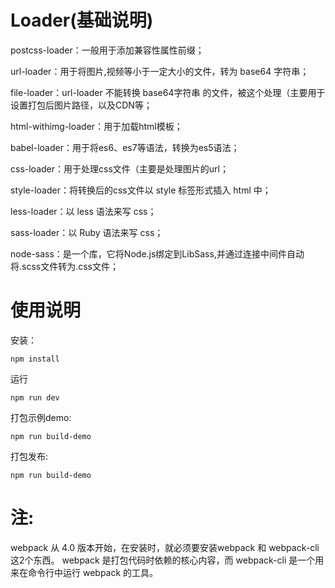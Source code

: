 # Loader(基础说明)
postcss-loader：一般用于添加兼容性属性前缀；

url-loader：用于将图片,视频等小于一定大小的文件，转为 base64 字符串；

file-loader：url-loader 不能转换 base64字符串 的文件，被这个处理（主要用于设置打包后图片路径，以及CDN等；

html-withimg-loader：用于加载html模板；

babel-loader：用于将es6、es7等语法，转换为es5语法；

css-loader：用于处理css文件（主要是处理图片的url；

style-loader：将转换后的css文件以 style 标签形式插入 html 中；

less-loader：以 less 语法来写 css；

sass-loader：以 Ruby 语法来写 css；

node-sass：是一个库，它将Node.js绑定到LibSass,并通过连接中间件自动将.scss文件转为.css文件；



#  使用说明
安装：
```
npm install 
```

运行
```
npm run dev 
```

打包示例demo:
```
npm run build-demo
```

打包发布:
```
npm run build-demo
```

#  注:
webpack 从 4.0 版本开始，在安装时，就必须要安装webpack 和 webpack-cli 这2个东西。
webpack 是打包代码时依赖的核心内容，而 webpack-cli 是一个用来在命令行中运行 webpack 的工具。
